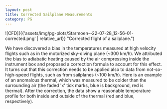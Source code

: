 ```yaml
---
layout: post
title: Corrected Sailplane Measurements
category: PG
---
```


![CFD]({{'assets/img/pg-plots/Starmoen--22-07-28_12-56-01-corrected.png' | relative_url}} "Corrected flight of a sailplane.")

We have discovered a bias in the temperatures measured at high velocity flights such as in the motorized sky-diving plane (~300 km/h).  We attributed the bias to adiabatic heating caused by the air compressing inside the instrument box and proposed a correction formula to account for this effect. It turns out that this correction needs to be applied also to data from not-so-high-speed flights, such as from sailplanes (~100 km/h). Here is an example of an anomalous thermal, which was measured to be colder than the surrounding air (the faded 'x' tick marks, blue is background, red is thermal). After the correction, the data show a reasonable temperature profile for both inside and outside of the thermal (red and blue, respectively). 